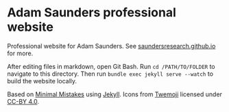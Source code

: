 # Adam Saunders professional website

Professional website for Adam Saunders. See [saundersresearch.github.io](saundersresearch.github.io) for more.

After editing files in markdown, open Git Bash. Run `cd /PATH/TO/FOLDER` to navigate to this directory. Then run `bundle exec jekyll serve --watch` to build the website locally. 

Based on [Minimal Mistakes](https://github.com/mmistakes/minimal-mistakes) using [Jekyll](https://jekyllrb.com/). Icons from [Twemoji](https://twemoji.twitter.com/) licensed under [CC-BY 4.0](https://creativecommons.org/licenses/by/4.0/).